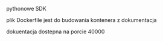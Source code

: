 pythonowe SDK

plik Dockerfile jest do budowania kontenera z dokumentacja

dokuentacja dostepna na porcie 40000
